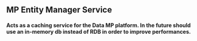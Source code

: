 ## MP Entity Manager Service

#### Acts as a caching service for the Data MP platform. In the future should use an in-memory db instead of RDB in order to improve performances. 